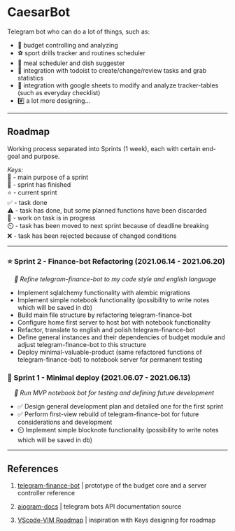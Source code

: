 CaesarBot
===

Telegram bot who can do a lot of things, such as:

- 💸 budget controlling and analyzing
- ⚽ sport drills tracker and routines scheduler
- 🍲 meal scheduler and dish suggester
- 📑 integration with todoist to create/change/review tasks and grab statistics
- 📗 integration with google sheets to modify and analyze tracker-tables (such as everyday checklist)
- #️⃣ a lot more designing...

---

## Roadmap

Working process separated into Sprints (1 week), each with certain end-goal and purpose.

*Keys:*     
🔶 - main purpose of a sprint   
🏁 - sprint has finished     
⭐ - current sprint      
✅ - task done   
⚠️ - task has done, but some planned functions have been discarded   
🏃️ - work on task is in progress   
⏲️ - task has been moved to next sprint because of deadline breaking      
❌ - task has been rejected because of changed conditions   

---

### ⭐ Sprint 2 - Finance-bot Refactoring (2021.06.14 - 2021.06.20)

&nbsp;&nbsp;&nbsp;&nbsp;*🔶 Refine telegram-finance-bot to my code style and english language*

- Implement sqlalchemy functionality with alembic migrations
- Implement simple notebook functionality (possibility to write notes which will be saved in db)
- Build main file structure by refactoring telegram-finance-bot 
- Configure home first server to host bot with notebook functionality
- Refactor, translate to english and polish telegram-finance-bot
- Define general instances and their dependencies of budget module and adjust telegram-finance-bot to this structure
- Deploy minimal-valuable-product (same refactored functions of telegram-finance-bot) to notebook server for permanent testing

### 🏁 Sprint 1 - Minimal deploy (2021.06.07 - 2021.06.13)

&nbsp;&nbsp;&nbsp;&nbsp;*🔶 Run MVP notebook bot for testing and defining future development*

- ✅ Design general development plan and detailed one for the first sprint 
- ✅ Perform first-view rebuild of telegram-finance-bot for future considerations and development
- ⏲️ Implement simple blocknote functionality (possibility to write notes which will be saved in db)

---

## References

1. [telegram-finance-bot](https://github.com/alexey-goloburdin/telegram-finance-bot) | prototype of the budget core and a server controller reference

2. [aiogram-docs](https://docs.aiogram.dev/en/latest/) | telegram bots API documentation source

3. [VScode-VIM Roadmap](https://github.com/VSCodeVim/Vim/blob/master/ROADMAP.md) | inspiration with Keys designing for roadmap




